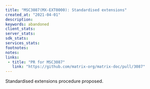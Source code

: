 ```yaml
---
title: "MSC3087(MX-EXT0000): Standardised extensions"
created_at: "2021-04-01"
description:
keywords: abandoned
client_stats:
server_stats:
sdk_stats:
services_stats:
footnotes:
notes:
links:
 - title: "PR for MSC3087"
   link: "https://github.com/matrix-org/matrix-doc/pull/3087"
---
```

Standardised extensions procedure proposed.

